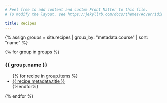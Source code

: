 ```yaml
---
# Feel free to add content and custom Front Matter to this file.
# To modify the layout, see https://jekyllrb.com/docs/themes/#overriding-theme-defaults

title: Recipes
---
```


{% assign groups = site.recipes | group_by: "metadata.course" | sort: "name" %}

{% for group in groups %}
<h3>{{ group.name }}</h3>
<ul>
    {% for recipe in group.items %}
    <li>
        <a href="{{ recipe.url | relative_url }}">
        {{ recipe.metadata.title }}
        </a>
    </li>
    {%endfor%}
</ul>
{% endfor %}